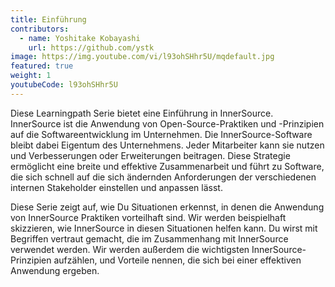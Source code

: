 ```yaml
---
title: Einführung
contributors:
  - name: Yoshitake Kobayashi
    url: https://github.com/ystk
image: https://img.youtube.com/vi/l93ohSHhr5U/mqdefault.jpg
featured: true
weight: 1
youtubeCode: l93ohSHhr5U
---
```

<div class="paragraph">
<p>Diese Learningpath Serie bietet eine Einführung in InnerSource.
InnerSource ist die Anwendung von Open-Source-Praktiken und -Prinzipien auf die Softwareentwicklung im Unternehmen.
Die InnerSource-Software bleibt dabei Eigentum des Unternehmens. Jeder Mitarbeiter kann sie nutzen und Verbesserungen oder Erweiterungen beitragen.
Diese Strategie ermöglicht eine breite und effektive Zusammenarbeit und führt zu Software, die sich schnell auf die sich ändernden Anforderungen der verschiedenen internen
Stakeholder einstellen und anpassen lässt.</p>
</div>
<div class="paragraph">
<p>Diese Serie zeigt auf, wie Du Situationen erkennst, in denen die Anwendung von InnerSource Praktiken vorteilhaft sind.
Wir werden beispielhaft skizzieren, wie InnerSource in diesen Situationen helfen kann.
Du wirst mit Begriffen vertraut gemacht, die im Zusammenhang mit InnerSource verwendet werden.
Wir werden außerdem die wichtigsten InnerSource-Prinzipien  aufzählen, und Vorteile nennen, die sich bei einer effektiven Anwendung ergeben.</p>
</div>
<!--- This file autogenerated from https://github.com/InnerSourceCommons/InnerSourceLearningPath/blob/master/scripts -->